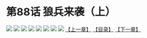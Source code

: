 # 第88话 狼兵来袭（上）
![](https://mhpic.xiaomingtaiji.net/comic/D/斗破苍穹拆分版/88话/1.jpg-zymk.middle.webp)
![](https://mhpic.xiaomingtaiji.net/comic/D/斗破苍穹拆分版/88话/2.jpg-zymk.middle.webp)
![](https://mhpic.xiaomingtaiji.net/comic/D/斗破苍穹拆分版/88话/3.jpg-zymk.middle.webp)
![](https://mhpic.xiaomingtaiji.net/comic/D/斗破苍穹拆分版/88话/4.jpg-zymk.middle.webp)
![](https://mhpic.xiaomingtaiji.net/comic/D/斗破苍穹拆分版/88话/5.jpg-zymk.middle.webp)
![](https://mhpic.xiaomingtaiji.net/comic/D/斗破苍穹拆分版/88话/6.jpg-zymk.middle.webp)
![](https://mhpic.xiaomingtaiji.net/comic/D/斗破苍穹拆分版/88话/7.jpg-zymk.middle.webp)
![](https://mhpic.xiaomingtaiji.net/comic/D/斗破苍穹拆分版/88话/8.jpg-zymk.middle.webp)
[【上一章】](./87.md)
[【目录】](./READMD.md)
[【下一章】](./89.md)
